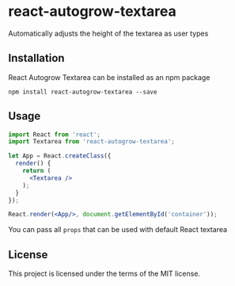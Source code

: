 # react-autogrow-textarea

Automatically adjusts the height of the textarea as user types

## Installation
React Autogrow Textarea can be installed as an npm package

    npm install react-autogrow-textarea --save

## Usage

```jsx
import React from 'react';
import Textarea from 'react-autogrow-textarea';

let App = React.createClass({
  render() {
    return (
      <Textarea />
    );
  }
});

React.render(<App/>, document.getElementById('container'));
```
    
You can pass all `props` that can be used with default React textarea

## License

This project is licensed under the terms of the MIT license.
